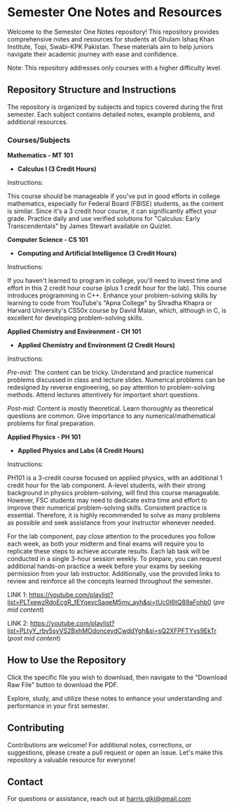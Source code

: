 # Semester One Notes and Resources

Welcome to the Semester One Notes repository! This repository provides comprehensive notes and resources for students at Ghulam Ishaq Khan Institute, Topi, Swabi-KPK Pakistan. These materials aim to help juniors navigate their academic journey with ease and confidence.

Note: This repository addresses only courses with a higher difficulty level.

## Repository Structure and Instructions

The repository is organized by subjects and topics covered during the first semester. Each subject contains detailed notes, example problems, and additional resources.

### Courses/Subjects

**Mathematics - MT 101**
  - **Calculus I (3 Credit Hours)**

Instructions: 

This course should be manageable if you've put in good efforts in college mathematics, especially for Federal Board (FBISE) students, as the content is similar. Since it's a 3 credit hour course, it can significantly affect your grade. Practice daily and use verified solutions for "Calculus: Early Transcendentals" by James Stewart available on Quizlet.

**Computer Science - CS 101**
  - **Computing and Artificial Intelligence (3 Credit Hours)**

Instructions: 

If you haven't learned to program in college, you'll need to invest time and effort in this 2 credit hour course (plus 1 credit hour for the lab). This course introduces programming in C++. Enhance your problem-solving skills by learning to code from YouTube's "Apna College" by Shradha Khapra or Harvard University's CS50x course by David Malan, which, although in C, is excellent for developing problem-solving skills.

**Applied Chemistry and Environment - CH 101**
  - **Applied Chemistry and Environment (2 Credit Hours)**

Instructions: 

*Pre-mid:* The content can be tricky. Understand and practice numerical problems discussed in class and lecture slides. Numerical problems can be redesigned by reverse engineering, so pay attention to problem-solving methods. Attend lectures attentively for important short questions.

*Post-mid:* Content is mostly theoretical. Learn thoroughly as theoretical questions are common. Give importance to any numerical/mathematical problems for final preparation.


**Applied Physics - PH 101**
  - **Applied Physics and Labs (4 Credit Hours)**

Instructions: 

PH101 is a 3-credit course focused on applied physics, with an additional 1 credit hour for the lab component. A-level students, with their strong background in physics problem-solving, will find this course manageable. However, FSC students may need to dedicate extra time and effort to improve their numerical problem-solving skills. Consistent practice is essential. Therefore, it is highly recommended to solve as many problems as possible and seek assistance from your instructor whenever needed.

For the lab component, pay close attention to the procedures you follow each week, as both your midterm and final exams will require you to replicate these steps to achieve accurate results. Each lab task will be conducted in a single 3-hour session weekly. To prepare, you can request additional hands-on practice a week before your exams by seeking permission from your lab instructor. Additionally, use the provided links to review and reinforce all the concepts learned throughout the semester.

LINK 1: https://youtube.com/playlist?list=PLTxewzRdoEcgR_fEYqevcSaqeM5mv_ayh&si=tUc0I6tQ89aFohb0 (*pre mid content*)

LINK 2: https://youtube.com/playlist?list=PLtyY_rbv5syVS2BxhMOdonceydCwddYgh&si=sQ2XFPFTYvs9EkTr (*post mid content*)

## How to Use the Repository

Click the specific file you wish to download, then navigate to the "Download Raw File" button to download the PDF.

Explore, study, and utilize these notes to enhance your understanding and performance in your first semester.

## Contributing

Contributions are welcome! For additional notes, corrections, or suggestions, please create a pull request or open an issue. Let's make this repository a valuable resource for everyone!

## Contact

For questions or assistance, reach out at [harris.giki@gmail.com](mailto:harris.giki@gmail.com)
